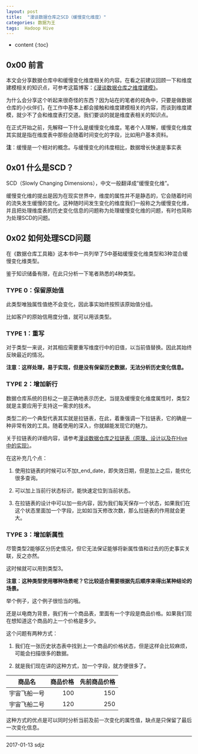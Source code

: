 ```yaml
---
layout: post
title:  "漫谈数据仓库之SCD（缓慢变化维度）"
categories: 数据为王
tags:  Hadoop Hive
---
```


* content
{:toc}

## 0x00 前言

本文会分享数据仓库中和缓慢变化维度相关的内容。在看之前建议回顾一下和维度建模相关的知识点，可参考这篇博客：[《漫谈数据仓库之维度建模》](http://www.jianshu.com/p/17baa9f96ca7)。

为什么会分享这个听起来很奇怪的东西？因为站在的笔者的视角中，只要是做数据仓库的小伙伴们，在工作中基本上都会接触和维度建模相关的内容，而谈到维度建模，就少不了会和维度表打交道。我们要谈的就是维度表相关的知识点。

在正式开始之前，先解释一下什么是缓慢变化维度。笔者个人理解，缓慢变化维度其实就是指在维度表中那些会随着时间变化的字段，比如用户基本资料。

**注**：缓慢是一个相对的概念。与缓慢变化的纬度相比，数据增长快速是事实表




## 0x01 什么是SCD？

SCD（Slowly Changing Dimensions），中文一般翻译成“缓慢变化维”。

缓慢变化维的提出是因为在现实世界中，维度的属性并不是静态的，它会随着时间的流失发生缓慢的变化。这种随时间发生变化的维度我们一般称之为缓慢变化维，并且把处理维度表的历史变化信息的问题称为处理缓慢变化维的问题，有时也简称为处理SCD的问题。

## 0x02 如何处理SCD问题

在《数据仓库工具箱》这本书中一共列举了5中基础缓慢变化维类型和3种混合缓慢变化维类型。

鉴于知识储备有限，在此只分析一下笔者熟悉的4种类型。

### TYPE 0：保留原始值

此类型唯独属性值绝不会变化，因此事实始终按照该原始值分组。

比如客户的原始信用度分值，就可以用该类型。


### TYPE 1：重写

对于类型一来说，对其相应需要重写维度行中的旧值，以当前值替换。因此其始终反映最近的情况。

**注意：这样处理，易于实现，但是没有保留历史数据，无法分析历史变化信息。**

### TYPE 2：增加新行

数据仓库系统的目标之一是正确地表示历史。当提及缓慢变化维度属性时，类型2就是主要应用于支持这一需求的技术。

类型二的一个典型代表其实就是拉链表，在此，着重强调一下拉链表，它的确是一种非常有效的工具。随着使用的深入，你就越能发现它的魅力。

关于拉链表的详细内容，请参考[漫谈数据仓库之拉链表（原理、设计以及在Hive中的实现）](http://www.jianshu.com/p/799252156379)。

在这补充几个点：

1. 使用拉链表的时候可以不加t_end_date，即失效日期，但是加上之后，能优化很多查询。

2. 可以加上当前行状态标识，能快速定位到当前状态。

3. 在拉链表的设计中可以加一些内容，因为我们每天保存一个状态，如果我们在这个状态里面加一个字段，比如如当天修改次数，那么拉链表的作用就会更大。

### TYPE 3：增加新属性

尽管类型2能够区分历史情况，但它无法保证能够将新属性值和过去的历史事实关联，反之亦然。

这时候就可以用到类型3。

**注意：这种类型使用哪种场景呢？它比较适合需要根据先后顺序来得出某种结论的场景。**

举个例子，这个例子很恰当的哦。

还是以电商为背景，我们有一个商品表，里面有一个字段是商品价格。如果我们现在想知道这个商品的上一个价格是多少。

这个问题有两种方式：

1. 我们在一张历史状态表中找到上一个商品的价格状态，但是这样会比较麻烦，可能会扫描很多的数据。

2. 就是我们现在讲的这种方式，加一个字段，就方便很多了。

| 商品名 | 商品价格           | 先前商品价格|
| ------------- |-------:| -----:|
| 宇宙飞船一号	| 100| 150|
| 宇宙飞船二号	| 120	| 250|

这种方式的优点是可以同时分析当前及前一次变化的属性值，缺点是只保留了最后一次变化信息。


***
2017-01-13 sdjz
